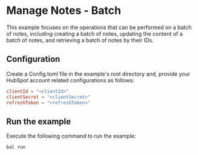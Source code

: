 # Manage Notes - Batch

This example focuses on the operations that can be performed on a batch of notes, including creating a batch of notes, updating the content of a batch of notes, and retrieving a batch of notes by their IDs.

## Configuration

Create a Config.toml file in the example's root directory and, provide your HubSpot account related configurations as follows:

```toml
clientId = "<clientId>"
clientSecret = "<clientSecret>"
refreshToken = "<refreshToken>"
```

## Run the example

Execute the following command to run the example:

```bash
bal run
```